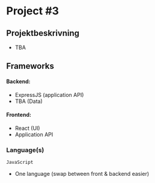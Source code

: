 
# Project #3

## Projektbeskrivning
- TBA

## Frameworks

#### Backend:

- ExpressJS (application API)
- TBA (Data)

#### Frontend:
- React (UI)
- Application API

### Language(s)
```javascript
JavaScript
```
- One language (swap between front & backend easier)